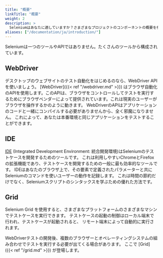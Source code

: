 ```yaml
---
title: "概要"
linkTitle: "概要"
weight: 2
description: >
  Seleniumはあなたに適していますか？さまざまなプロジェクトのコンポーネントの概要を参照してください。
aliases: ["/documentation/ja/introduction/"]
---
```


Seleniumは一つのツールやAPIではありません。たくさんのツールから構成されています。

## WebDriver

デスクトップのウェブサイトのテスト自動化をはじめるのなら、WebDriver APIを使いましょう。
[WebDriver]({{< ref "/webdriver.md" >}}) はブラウザ自動化のAPIを使用します。このAPIは、ブラウザをコントロールしてテストを実行するためにブラウザベンダーによって提供されています。これは現実のユーザーがブラウザを操作するかのように動きます。
WebDriverのAPIはアプリケーションのコードと一緒にコンパイルする必要がありませんから、全く邪魔になりません。
これによって、あなたは本番環境と同じアプリケーションをテストすることができます。

## IDE

[IDE](https://selenium.dev/selenium-ide) (Integrated Development Environment: 統合開発環境)はSeleniumのテストケースを開発するためのツールです。
これは利用しやすいChromeとFirefoxの拡張機能であり、テストケースを開発するための一般に最も効率的なツールです。
IDEはあなたのブラウザ上で、その要素で定義されたパラメーターと共にSeleniumのコマンドを使いユーザーの動作を記録します。
これは時間の節約だけでなく、Seleniumスクリプトのシンタックスを学ぶための優れた方法です。


## Grid

Selenium Grid を使用すると、さまざまなプラットフォームのさまざまなマシンでテストケースを実行できます。
テストケースの起動の制御はローカル端末で行われ、テストケースが起動されると、
リモート端末によって自動的に実行されます。

WebDriverテストの開発後、複数のブラウザーとオペレーティングシステムの組み合わせでテストを実行する必要が出てくる場合があります。
ここで [Grid]({{< ref "/grid.md" >}}) が登場します。
